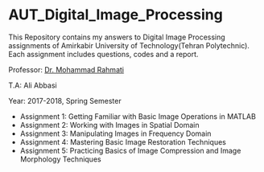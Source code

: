 # AUT_Digital_Image_Processing
This Repository contains my answers to Digital Image Processing assignments of Amirkabir University of Technology(Tehran Polytechnic). Each assignment includes questions, codes and a report.

Professor: [Dr. Mohammad Rahmati](https://ce.aut.ac.ir/autcms/people/verticalPagesAjax/professorHomePage.htm?url=rahmati&depurl=computer-engineering&lang=en)

T.A: Ali Abbasi

Year: 2017-2018, Spring Semester

- Assignment 1: Getting Familiar with Basic Image Operations in MATLAB
- Assignment 2: Working with Images in Spatial Domain
- Assignment 3: Manipulating Images in Frequency Domain
- Assignment 4: Mastering Basic Image Restoration Techniques
- Assignment 5: Practicing Basics of Image Compression and Image Morphology Techniques
